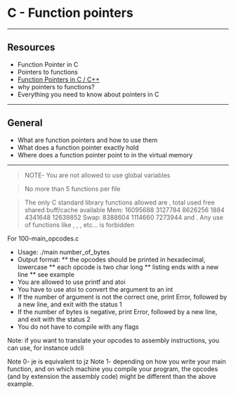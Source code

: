 # C - Function pointers
---

## Resources 
* Function Pointer in C
* Pointers to functions
* [Function Pointers in C / C++](https://www.youtube.com/watch?v=ynYtgGUNelE)
* why pointers to functions?
* Everything you need to know about pointers in C
---

## General
* What are function pointers and how to use them
* What does a function pointer exactly hold
* Where does a function pointer point to in the virtual memory
---

> NOTE- 
> You are not allowed to use global variables

> No more than 5 functions per file

> The only C standard library functions allowed are ,               total        used        free      shared  buff/cache   available
Mem:       16095688     3127784     8626256        1884     4341648    12639852
Swap:       8388604     1114660     7273944 and . Any use of functions like , , ,  etc… is forbidden


For 100-main_opcodes.c <ADVANCED TASK>

* Usage: ./main number_of_bytes
* Output format:
  ** the opcodes should be printed in hexadecimal, lowercase
  ** each opcode is two char long
  ** listing ends with a new line
  ** see example
* You are allowed to use printf and atoi
* You have to use atoi to convert the argument to an int
* If the number of argument is not the correct one, print Error, followed by a new line, and exit with the status 1
* If the number of bytes is negative, print Error, followed by a new line, and exit with the status 2
* You do not have to compile with any flags

Note: if you want to translate your opcodes to assembly instructions, you can use, for instance udcli

Note 0- je is equivalent to jz
Note 1- depending on how you write your main function, and on which machine you compile your program, the opcodes (and by extension the assembly code) might be different than the above example.
